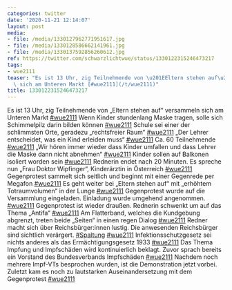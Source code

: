 ```yaml
---
categories: twitter
date: '2020-11-21 12:14:07'
layout: post
media:
- file: /media/1330127962771951617.jpg
- file: /media/1330128586662141961.jpg
- file: /media/1330137592856260612.jpg
ref: https://twitter.com/schwarzlichtwue/status/1330122315246473217
tags:
- wue2111
teaser: "Es ist 13 Uhr, zig Teilnehmende von \u201EEltern stehen auf\u201C versammeln\
  \ sich am Unteren Markt [#wue2111](/t/wue2111)"
title: 1330122315246473217
---
```

Es ist 13 Uhr, zig Teilnehmende von „Eltern stehen auf“ versammeln sich am Unteren Markt [#wue2111](/t/wue2111)
Wenn Kinder stundenlang Maske tragen, solle sich Schimmelpilz darin bilden können [#wue2111](/t/wue2111)
Schule sei einer der schlimmsten Orte, geradezu „rechtsfreier Raum“ [#wue2111](/t/wue2111)
„Der Lehrer entscheidet, was ein Kind erleiden muss“ [#wue2111](/t/wue2111)
Ca. 60 Teilnehmende [#wue2111](/t/wue2111)
„Wir hören immer wieder dass Kinder umfallen und dass Lehrer die Maske dann nicht abnehmen“ [#wue2111](/t/wue2111)
Kinder sollen auf Balkonen isoliert worden sein [#wue2111](/t/wue2111)
Rednerin endet nach 20 Minuten. Es spreche nun „Frau Doktor Wipfinger“, Kinderärztin in Österreich [#wue2111](/t/wue2111)
Gegenprotest sammelt sich seitlich und beginnt mit einer Gegenrede per Megafon [#wue2111](/t/wue2111) 
Es geht weiter bei „Eltern stehen auf“ mit „erhöhtem Totraumvolumen“ in der Lunge [#wue2111](/t/wue2111)
Gegenprotest wurde auf die Versammlung eingeladen. Einladung wurde umgehend angenommen. [#wue2111](/t/wue2111) 
Gegenprotest ist wieder draußen. Rednerin schwenkt um auf das Thema „Antifa“ [#wue2111](/t/wue2111)
Am Flatterband, welches die Kundgebung abgrenzt, treten beide „Seiten“ in einen regen Dialog [#wue2111](/t/wue2111)
Redner macht sich über Reichsbürger:innen lustig. Die anwesenden Reichsbürger sind sichtlich verärgert. [#Spaltung](/t/spaltung) [#wue2111](/t/wue2111)
Infektionsschutzgesetz sei nichts anderes als das Ermächtigungsgesetz 1933 [#wue2111](/t/wue2111)
Das Thema Impfung und Impfschäden wird kontinuierlich beklagt. Zuvor sprach bereits ein Vorstand des Bundesverbands Impfschäden [#wue2111](/t/wue2111) 
Nachdem noch mehrere Impf-VTs besprochen wurden, ist die Demonstration jetzt vorbei. Zuletzt kam es noch zu lautstarken Auseinandersetzung mit dem Gegenprotest [#wue2111](/t/wue2111)